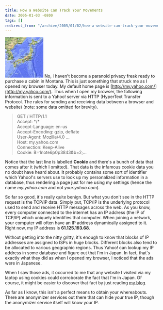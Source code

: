 ```yaml
---
title: How a Website Can Track Your Movements
date: 2005-01-03 -0800
tags: []
redirect_from: "/archive/2005/01/02/how-a-website-can-track-your-movements.aspx/"
---
```


![map of Japan](/images/MapJapan.jpg) No, I haven't become a paranoid
privacy freak ready to purchase a cabin in Montana. This is just
something that struck me as I opened my browser today. My default home
page is [http://my.yahoo.com/](http://my.yahoo.com/). Thus when I open
my browser, the following information is sent to a Yahoo! server via
HTTP (HyperText Transfer Protocol. The rules for sending and receiving
data between a browser and website) (note: some data omitted for
brevity).

> GET / HTTP/1.1\
>  Accept: \*/\*\
>  Accept-Language: en-us\
>  Accept-Encoding: gzip, deflate \
> User-Agent: Mozilla/4.0 ... \
> Host: my.yahoo.com \
> Connection: Keep-Alive \
> Cookie: B=1note6p0p3843&b=2;...

Notice that the last line is labelled **Cookie** and there's a bunch of
data that comes after it (which I omitted). That data is the infamous
cookie data you no doubt have heard about. It probably contains some
sort of identifier which Yahoo!'s servers use to look up my personalized
information in a database, thus rendering a page just for me using my
settings (hence the name *my.yahoo.com* and not *your.yahoo.com*).

So far so good, it's really quite benign. But what you don't see in the
HTTP request is the TCP/IP data. Simply put, TCP/IP is the underlying
protocol used to send and receive HTTP messages across the web. As you
know, every computer connected to the internet has an IP address (the IP
of TCP/IP) which uniquely identifies that computer. When joining a
network, your computer will often have an IP address dynamically
assigned to it. Right now, my IP address is **61.125.193.68**.

Without getting into the nitty gritty, it's enough to know that blocks
of IP addresses are assigned to ISPs in huge blocks. Different blocks
also tend to be allocated to various geographic regions. Thus Yahoo! can
lookup my IP address in some database and figure out that I'm in Japan.
In fact, that's exactly what they did as when I opened my browser, I
noticed that the ads were in Japanese.

When I saw those ads, it occurred to me that any website I visited via
my laptop using cookies could corroborate the fact that I'm in Japan. Of
course, it might be easier to discover that fact by just reading [my
blog](https://haacked.com/archive/2005/01/01/1791.aspx).

As far as I know, this isn't a perfect means to obtain your whereabouts.
There are anonymizer services out there that can hide your true IP,
though the anonymizer service itself will know your IP.


